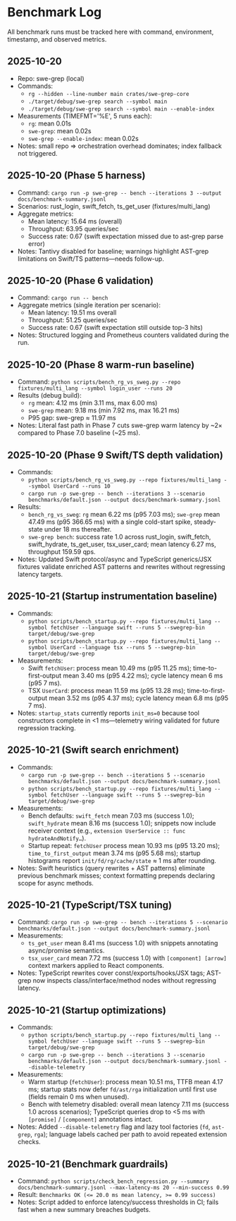 # Benchmark Log

All benchmark runs must be tracked here with command, environment, timestamp, and observed metrics.

## 2025-10-20
- Repo: swe-grep (local)
- Commands:
  * `rg --hidden --line-number main crates/swe-grep-core`
  * `./target/debug/swe-grep search --symbol main`
  * `./target/debug/swe-grep search --symbol main --enable-index`
- Measurements (TIMEFMT='%E', 5 runs each):
  * `rg`: mean 0.01s
  * `swe-grep`: mean 0.02s
  * `swe-grep --enable-index`: mean 0.02s
- Notes: small repo => orchestration overhead dominates; index fallback not triggered.

## 2025-10-20 (Phase 5 harness)
- Command: `cargo run -p swe-grep -- bench --iterations 3 --output docs/benchmark-summary.jsonl`
- Scenarios: rust_login, swift_fetch, ts_get_user (fixtures/multi_lang)
- Aggregate metrics:
  * Mean latency: 15.64 ms (overall)
  * Throughput: 63.95 queries/sec
  * Success rate: 0.67 (swift expectation missed due to ast-grep parse error)
- Notes: Tantivy disabled for baseline; warnings highlight AST-grep limitations on Swift/TS patterns—needs follow-up.

## 2025-10-20 (Phase 6 validation)
- Command: `cargo run -- bench`
- Aggregate metrics (single iteration per scenario):
  * Mean latency: 19.51 ms overall
  * Throughput: 51.25 queries/sec
  * Success rate: 0.67 (swift expectation still outside top-3 hits)
- Notes: Structured logging and Prometheus counters validated during the run.

## 2025-10-20 (Phase 8 warm-run baseline)
- Command: `python scripts/bench_rg_vs_sweg.py --repo fixtures/multi_lang --symbol login_user --runs 20`
- Results (debug build):
  * `rg` mean: 4.12 ms (min 3.11 ms, max 6.00 ms)
  * `swe-grep` mean: 9.18 ms (min 7.92 ms, max 16.21 ms)
  * P95 gap: swe-grep ≈ 11.97 ms
- Notes: Literal fast path in Phase 7 cuts swe-grep warm latency by ~2× compared to Phase 7.0 baseline (~25 ms).

## 2025-10-20 (Phase 9 Swift/TS depth validation)
- Commands:
  * `python scripts/bench_rg_vs_sweg.py --repo fixtures/multi_lang --symbol UserCard --runs 10`
  * `cargo run -p swe-grep -- bench --iterations 3 --scenario benchmarks/default.json --output docs/benchmark-summary.jsonl`
- Results:
  * `bench_rg_vs_sweg`: `rg` mean 6.22 ms (p95 7.03 ms); `swe-grep` mean 47.49 ms (p95 366.65 ms) with a single cold-start spike, steady-state under 18 ms thereafter.
  * `swe-grep bench`: success rate 1.0 across rust_login, swift_fetch, swift_hydrate, ts_get_user, tsx_user_card; mean latency 6.27 ms, throughput 159.59 qps.
- Notes: Updated Swift protocol/async and TypeScript generics/JSX fixtures validate enriched AST patterns and rewrites without regressing latency targets.

## 2025-10-21 (Startup instrumentation baseline)
- Commands:
  * `python scripts/bench_startup.py --repo fixtures/multi_lang --symbol fetchUser --language swift --runs 5 --swegrep-bin target/debug/swe-grep`
  * `python scripts/bench_startup.py --repo fixtures/multi_lang --symbol UserCard --language tsx --runs 5 --swegrep-bin target/debug/swe-grep`
- Measurements:
  * Swift `fetchUser`: process mean 10.49 ms (p95 11.25 ms); time-to-first-output mean 3.40 ms (p95 4.22 ms); cycle latency mean 6 ms (p95 7 ms).
  * TSX `UserCard`: process mean 11.59 ms (p95 13.28 ms); time-to-first-output mean 3.52 ms (p95 4.37 ms); cycle latency mean 6.8 ms (p95 7 ms).
- Notes: `startup_stats` currently reports `init_ms=0` because tool constructors complete in <1 ms—telemetry wiring validated for future regression tracking.

## 2025-10-21 (Swift search enrichment)
- Commands:
  * `cargo run -p swe-grep -- bench --iterations 5 --scenario benchmarks/default.json --output docs/benchmark-summary.jsonl`
  * `python scripts/bench_startup.py --repo fixtures/multi_lang --symbol fetchUser --language swift --runs 5 --swegrep-bin target/debug/swe-grep`
- Measurements:
  * Bench defaults: `swift_fetch` mean 7.03 ms (success 1.0); `swift_hydrate` mean 8.16 ms (success 1.0); snippets now include receiver context (e.g., `extension UserService :: func hydrateAndNotify…`).
  * Startup repeat: `fetchUser` process mean 10.93 ms (p95 13.20 ms); `time_to_first_output` mean 3.74 ms (p95 5.68 ms); startup histograms report `init/fd/rg/cache/state` ≈ 1 ms after rounding.
- Notes: Swift heuristics (query rewrites + AST patterns) eliminate previous benchmark misses; context formatting prepends declaring scope for async methods.

## 2025-10-21 (TypeScript/TSX tuning)
- Command: `cargo run -p swe-grep -- bench --iterations 5 --scenario benchmarks/default.json --output docs/benchmark-summary.jsonl`
- Measurements:
  * `ts_get_user` mean 8.41 ms (success 1.0) with snippets annotating async/promise semantics.
  * `tsx_user_card` mean 7.72 ms (success 1.0) with `[component] [arrow]` context markers applied to React components.
- Notes: TypeScript rewrites cover const/exports/hooks/JSX tags; AST-grep now inspects class/interface/method nodes without regressing latency.

## 2025-10-21 (Startup optimizations)
- Commands:
  * `python scripts/bench_startup.py --repo fixtures/multi_lang --symbol fetchUser --language swift --runs 5 --swegrep-bin target/debug/swe-grep`
  * `cargo run -p swe-grep -- bench --iterations 3 --scenario benchmarks/default.json --output docs/benchmark-summary.jsonl --disable-telemetry`
- Measurements:
  * Warm startup (`fetchUser`): process mean 10.51 ms, TTFB mean 4.17 ms; startup stats now defer `fd/ast/rga` initialization until first use (fields remain 0 ms when unused).
  * Bench with telemetry disabled: overall mean latency 7.11 ms (success 1.0 across scenarios); TypeScript queries drop to <5 ms with `[promise]` / `[component]` annotations intact.
- Notes: Added `--disable-telemetry` flag and lazy tool factories (`fd`, `ast-grep`, `rga`); language labels cached per path to avoid repeated extension checks.

## 2025-10-21 (Benchmark guardrails)
- Command: `python scripts/check_bench_regression.py --summary docs/benchmark-summary.jsonl --max-latency-ms 20 --min-success 0.99`
- Result: `Benchmarks OK (<= 20.0 ms mean latency, >= 0.99 success)`
- Notes: Script added to enforce latency/success thresholds in CI; fails fast when a new summary breaches budgets.
